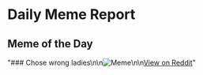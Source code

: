 # Daily Meme Report

## Meme of the Day
"### Chose wrong ladies\n\n![Meme](https://i.redd.it/k4z5jhwhhrzd1.gif)\n\n[View on Reddit](https://redd.it/1gmw72m)"
